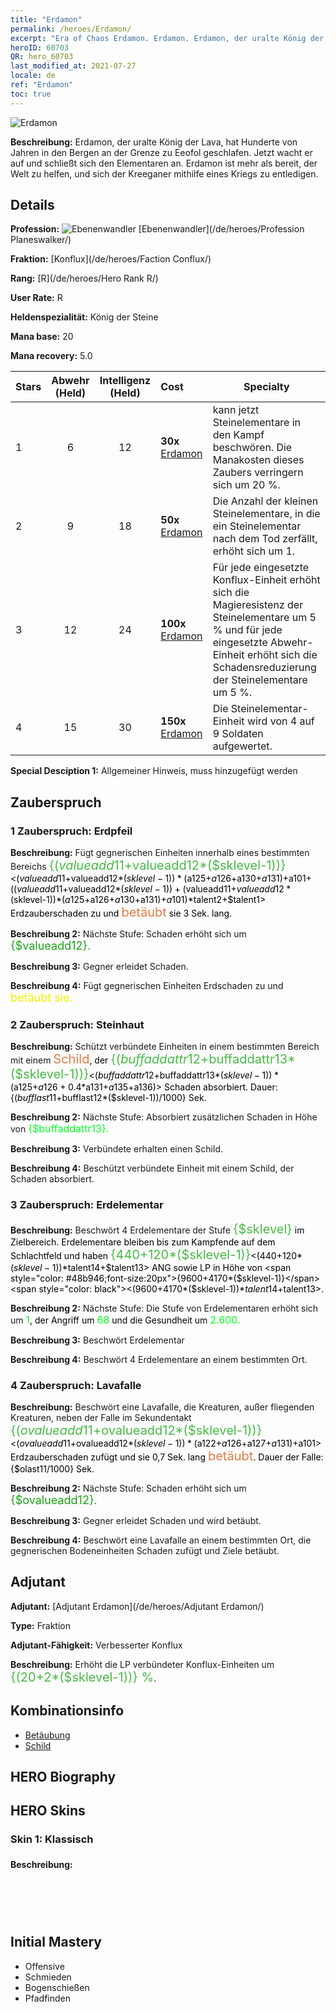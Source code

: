 ```yaml
---
title: "Erdamon"
permalink: /heroes/Erdamon/
excerpt: "Era of Chaos Erdamon. Erdamon. Erdamon, der uralte König der Lava, hat Hunderte von Jahren in den Bergen an der Grenze zu Eeofol geschlafen. Jetzt wacht er auf und schließt sich den Elementaren an. Erdamon ist mehr als bereit, der Welt zu helfen, und sich der Kreeganer mithilfe eines Kriegs zu entledigen."
heroID: 60703
QR: hero_60703
last_modified_at: 2021-07-27
locale: de
ref: "Erdamon"
toc: true
---
```

  ![Erdamon](/images/h/h_Erdamon.jpg)

 **Beschreibung:** Erdamon, der uralte König der Lava, hat Hunderte von Jahren in den Bergen an der Grenze zu Eeofol geschlafen. Jetzt wacht er auf und schließt sich den Elementaren an. Erdamon ist mehr als bereit, der Welt zu helfen, und sich der Kreeganer mithilfe eines Kriegs zu entledigen.
## Details
 **Profession:** ![Ebenenwandler](/images/h/h_prof_13.png)  [Ebenenwandler](/de/heroes/Profession Planeswalker/)

 **Fraktion:** [Konflux](/de/heroes/Faction Conflux/)

 **Rang:** [R](/de/heroes/Hero Rank R/)

 **User Rate:** R

 **Heldenspezialität:** König der Steine

 **Mana base:** 20

 **Mana recovery:** 5.0


  | Stars | Abwehr (Held) | Intelligenz (Held) | Cost |     Specialty     |
  |---------|:---------------:|:---------------:|:--|--------------------|
  |    1    | 6 | 12 | **30x** [Erdamon](/ItemsDE/her_380/) | <Erdelementar> kann jetzt Steinelementare in den Kampf beschwören. Die Manakosten dieses Zaubers verringern sich um 20 %. |
  |    2    | 9 | 18 | **50x** [Erdamon](/ItemsDE/her_380/) | Die Anzahl der kleinen Steinelementare, in die ein Steinelementar nach dem Tod zerfällt, erhöht sich um 1. |
  |    3    | 12 | 24 | **100x** [Erdamon](/ItemsDE/her_380/) | Für jede eingesetzte Konflux-Einheit erhöht sich die Magieresistenz der Steinelementare um 5 % und für jede eingesetzte Abwehr-Einheit erhöht sich die Schadensreduzierung der Steinelementare um 5 %. |
  |    4    | 15 | 30 | **150x** [Erdamon](/ItemsDE/her_380/) | Die Steinelementar-Einheit wird von 4 auf 9 Soldaten aufgewertet. |

 **Special Desciption 1:** Allgemeiner Hinweis, muss hinzugefügt werden

## Zauberspruch
### 1 Zauberspruch: Erdpfeil
 **Beschreibung:** Fügt gegnerischen Einheiten innerhalb eines bestimmten Bereichs <span style="color: #48b946;font-size:20px">{($valueadd11+$valueadd12*($sklevel-1))}</span><span style="color: black"><($valueadd11+$valueadd12*($sklevel-1))*($a125+$a126+$a130+$a131)+$a101+(($valueadd11+$valueadd12*($sklevel-1))+($valueadd11+$valueadd12*($sklevel-1))*($a125+$a126+$a130+$a131)+$a101)*$talent2+$talent1> Erdzauberschaden zu und <span style="color: #e07c44;font-size:20px">betäubt</span><span style="color: black"> sie 3 Sek. lang.

 **Beschreibung 2:** Nächste Stufe: Schaden erhöht sich um <span style="color: #1ca216;font-size:18px">{$valueadd12}.</span><span style="color: black">

 **Beschreibung 3:** Gegner erleidet Schaden.

 **Beschreibung 4:** Fügt gegnerischen Einheiten Erdschaden zu und <span style="color: #f0f000;font-size:18px">betäubt sie.</span><span style="color: black">

### 2 Zauberspruch: Steinhaut
 **Beschreibung:** Schützt verbündete Einheiten in einem bestimmten Bereich mit einem <span style="color: #e07c44;font-size:20px">Schild</span><span style="color: black">, der <span style="color: #48b946;font-size:20px">{($buffaddattr12+$buffaddattr13*($sklevel-1))}</span><span style="color: black"><($buffaddattr12+$buffaddattr13*($sklevel-1))*($a125+$a126+0.4*$a131+$a135+$a136)> Schaden absorbiert. Dauer: {($bufflast11+$bufflast12*($sklevel-1))/1000} Sek.

 **Beschreibung 2:** Nächste Stufe: Absorbiert zusätzlichen Schaden in Höhe von <span style="color: #00ff22;font-size:16px">{$buffaddattr13}.</span><span style="color: black">

 **Beschreibung 3:** Verbündete erhalten einen Schild.

 **Beschreibung 4:** Beschützt verbündete Einheit mit einem Schild, der Schaden absorbiert.

### 3 Zauberspruch: Erdelementar
 **Beschreibung:** Beschwört 4 Erdelementare der Stufe <span style="color: #48b946;font-size:20px">{$sklevel}</span><span style="color: black"> im Zielbereich. Erdelementare bleiben bis zum Kampfende auf dem Schlachtfeld und haben <span style="color: #48b946;font-size:20px">{440+120*($sklevel-1)}</span><span style="color: black"><(440+120*($sklevel-1))*$talent14+$talent13> ANG sowie LP in Höhe von <span style="color: #48b946;font-size:20px">{9600+4170*($sklevel-1)}</span><span style="color: black"><(9600+4170*($sklevel-1))*$talent14+$talent13>.

 **Beschreibung 2:** Nächste Stufe: Die Stufe von Erdelementaren erhöht sich um <span style="color: #00ff22;font-size:16px">1</span><span style="color: black">, der Angriff um <span style="color: #00ff22;font-size:16px">68</span><span style="color: black"> und die Gesundheit um <span style="color: #00ff22;font-size:16px">2.600.</span><span style="color: black">

 **Beschreibung 3:** Beschwört Erdelementar

 **Beschreibung 4:** Beschwört 4 Erdelementare an einem bestimmten Ort.

### 4 Zauberspruch: Lavafalle
 **Beschreibung:** Beschwört eine Lavafalle, die Kreaturen, außer fliegenden Kreaturen, neben der Falle im Sekundentakt <span style="color: #48b946;font-size:20px">{($ovalueadd11+$ovalueadd12*($sklevel-1))}</span><span style="color: black"><($ovalueadd11+$ovalueadd12*($sklevel-1))*($a122+$a126+$a127+$a131)+$a101> Erdzauberschaden zufügt und sie 0,7 Sek. lang <span style="color: #e07c44;font-size:20px">betäubt</span><span style="color: black">. Dauer der Falle: {$olast11/1000} Sek.

 **Beschreibung 2:** Nächste Stufe: Schaden erhöht sich um <span style="color: #1ca216;font-size:18px">{$ovalueadd12}.</span><span style="color: black">

 **Beschreibung 3:** Gegner erleidet Schaden und wird betäubt.

 **Beschreibung 4:** Beschwört eine Lavafalle an einem bestimmten Ort, die gegnerischen Bodeneinheiten Schaden zufügt und Ziele betäubt.


## Adjutant

 **Adjutant:**  [Adjutant Erdamon](/de/heroes/Adjutant Erdamon/) 

 **Type:**  Fraktion 

 **Adjutant-Fähigkeit:**  Verbesserter Konflux 

 **Beschreibung:** Erhöht die LP verbündeter Konflux-Einheiten um <span style="color: #48b946;font-size:20px">{(20+2*($sklevel-1))} %</span><span style="color: black">.

## Kombinationsinfo

* [Betäubung](/de/combination/Betäubung/) 
* [Schild](/de/combination/Schild/) 

## HERO Biography

## HERO Skins
### Skin 1: **Klassisch**

 **Beschreibung:** <span style="color: #ffffff;font-size:20px">Die Erde begann zu wehklagen und weckte mich aus meinem Schlummer. Ich fand ein von einem Abszess befallenes Land vor namens Eeofol.</span>



## Initial Mastery
   - Offensive
   - Schmieden
   - Bogenschießen
   - Pfadfinden
